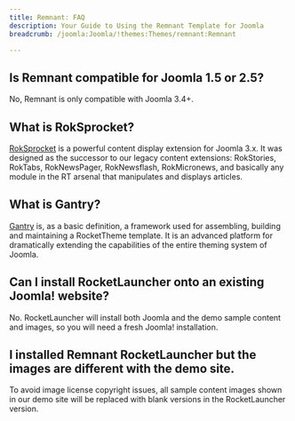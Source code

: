 ```yaml
---
title: Remnant: FAQ
description: Your Guide to Using the Remnant Template for Joomla
breadcrumb: /joomla:Joomla/!themes:Themes/remnant:Remnant

---
```


## Is Remnant compatible for Joomla 1.5 or 2.5?

No, Remnant is only compatible with Joomla 3.4+.

## What is RokSprocket?

[RokSprocket][roksprocket] is a powerful content display extension for Joomla 3.x. It was designed as the successor to our legacy content extensions: RokStories, RokTabs, RokNewsPager, RokNewsflash, RokMicronews, and basically any module in the RT arsenal that manipulates and displays articles.

## What is Gantry?

[Gantry][gantry] is, as a basic definition, a framework used for assembling, building and maintaining a RocketTheme template. It is an advanced platform for dramatically extending the capabilities of the entire theming system of Joomla.

## Can I install RocketLauncher onto an existing Joomla! website?

No. RocketLauncher will install both Joomla and the demo sample content and images, so you will need a fresh Joomla! installation.

## I installed Remnant RocketLauncher but the images are different with the demo site.

To avoid image license copyright issues, all sample content images shown in our demo site will be replaced with blank versions in the RocketLauncher version.

[gantry]: http://gantry.org/
[forum]: http://www.rockettheme.com/forum/joomla-template-remnant
[roksprocket]: http://www.rockettheme.com/joomla/extensions/roksprocket